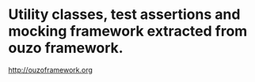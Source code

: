 Utility classes, test assertions and mocking framework extracted from ouzo framework.
==============

http://ouzoframework.org